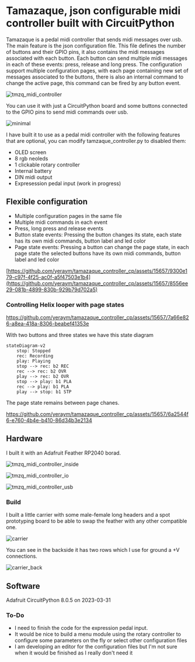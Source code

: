 # Tamazaque, json configurable midi controller built with CircuitPython

Tamazaque is a pedal midi controller that sends midi messages over usb. The main feature is the json configuration file. This file defines the number of buttons and their GPIO pins, it also contains the midi messages associated with each button. Each button can send multiple midi messages in each of these events: press, release and long press. The configuration support multiple configuration pages, with each page containing new set of messages associated to the buttons, there is also an internal command to change the active page, this command can be fired by any button event.

![tmzq_midi_controller](https://github.com/yeraym/tamazaque_controller_cp/assets/15657/eb1230da-8f0a-4990-aa3a-dd4a1b236742)

You can use it with just a CircuitPython board and some buttons connected to the GPIO pins to send midi commands over usb.

![minimal](https://github.com/yeraym/tamazaque_controller_cp/assets/15657/f0c208c4-a34d-48c2-981c-e4a08bdc1e41)

I have built it to use as a pedal midi controller with the following features that are optional, you can modify tamzaque_controller.py to disabled them:

* OLED screen
* 8 rgb neoleds
* 1 clickable rotary controller
* Internal battery
* DIN midi output
* Expresession pedal input (work in progress)

## Flexible configuration

* Multiple configuration pages in the same file
* Multiple midi commands in each event
* Press, long press and release events
* Button state events: Pressing the button changes its state, each state has its own midi commands, button label and led color
* Page state events: Pressing a button can change the page state, in each page state the selected buttons have its own midi commands, button label and led color

[https://github.com/yeraym/tamazaque_controller_cp/assets/15657/9300e179-c97f-4f25-ac0f-a5f47503e1b4](https://github.com/yeraym/tamazaque_controller_cp/assets/15657/8556ee29-081b-4899-830b-929b79d702a5)

### Controlling Helix looper with page states

https://github.com/yeraym/tamazaque_controller_cp/assets/15657/7a66e826-a8ea-418a-8306-beabef41353e

With two buttons and three states we have this state diagram

```mermaid
stateDiagram-v2
    stop: Stopped
    rec: Recording
    play: Playing
    stop --> rec: b2 REC
    rec --> rec: b2 OVR
    play --> rec: b2 OVR
    stop --> play: b1 PLA
    rec --> play: b1 PLA
    play --> stop: b1 STP
```


The page state remains between page chanes.

https://github.com/yeraym/tamazaque_controller_cp/assets/15657/6a2544f6-e760-4b4e-b410-86d34b3e2134

## Hardware

I built it with an Adafruit Feather RP2040 borad.

![tmzq_midi_controller_inside](https://github.com/yeraym/tamazaque_controller_cp/assets/15657/f1004894-b655-4a2d-9628-f95e221031f1)

![tmzq_midi_controller_io](https://github.com/yeraym/tamazaque_controller_cp/assets/15657/e1777cc2-9683-4585-b473-6ad463f51a30)

![tmzq_midi_controller_usb](https://github.com/yeraym/tamazaque_controller_cp/assets/15657/59d62406-1f66-4a00-b4f9-91ad5f0d43d9)

### Build

I built a little carrier with some male-female long headers and a spot prototyping board to be able to swap the feather with any other compatible one.

![carrier](https://github.com/yeraym/tamazaque_controller_cp/assets/15657/8c0c94c8-6e66-4e5f-b7e3-4622d1d96baa)

You can see in the backside it has two rows which I use for ground a +V connections.

![carrier_back](https://github.com/yeraym/tamazaque_controller_cp/assets/15657/cbfcb7a9-6f0d-4a3b-acb7-ed9e09545fdf)

 ## Software
 
 Adafruit CircuitPython 8.0.5 on 2023-03-31

 ### To-Do

 * I need to finish the code for the expression pedal input.
 * It would be nice to build a menu module using the rotary controller to configure some parameters on the fly or select other configuration files
 * I am developing an editor for the configuration files but I'm not sure when it would be finished as I really don't need it
